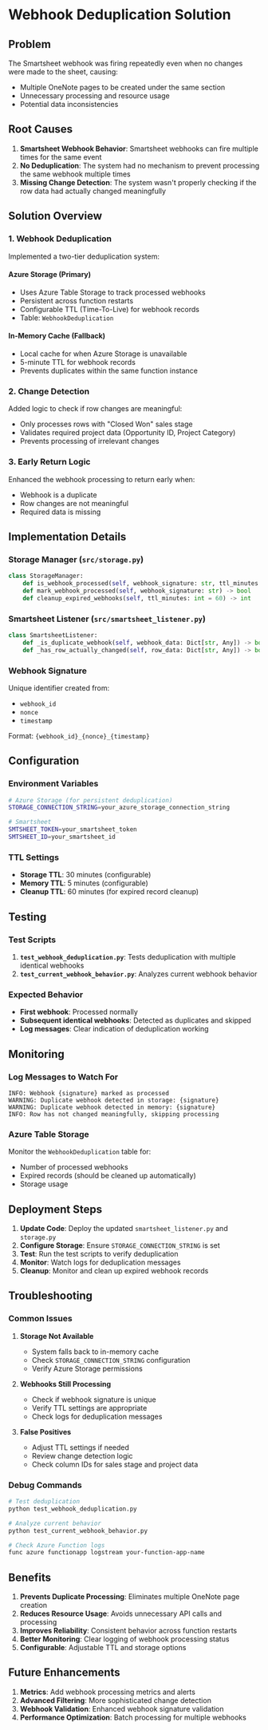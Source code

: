 # Webhook Deduplication Solution

## Problem
The Smartsheet webhook was firing repeatedly even when no changes were made to the sheet, causing:
- Multiple OneNote pages to be created under the same section
- Unnecessary processing and resource usage
- Potential data inconsistencies

## Root Causes
1. **Smartsheet Webhook Behavior**: Smartsheet webhooks can fire multiple times for the same event
2. **No Deduplication**: The system had no mechanism to prevent processing the same webhook multiple times
3. **Missing Change Detection**: The system wasn't properly checking if the row data had actually changed meaningfully

## Solution Overview

### 1. Webhook Deduplication
Implemented a two-tier deduplication system:

#### Azure Storage (Primary)
- Uses Azure Table Storage to track processed webhooks
- Persistent across function restarts
- Configurable TTL (Time-To-Live) for webhook records
- Table: `WebhookDeduplication`

#### In-Memory Cache (Fallback)
- Local cache for when Azure Storage is unavailable
- 5-minute TTL for webhook records
- Prevents duplicates within the same function instance

### 2. Change Detection
Added logic to check if row changes are meaningful:
- Only processes rows with "Closed Won" sales stage
- Validates required project data (Opportunity ID, Project Category)
- Prevents processing of irrelevant changes

### 3. Early Return Logic
Enhanced the webhook processing to return early when:
- Webhook is a duplicate
- Row changes are not meaningful
- Required data is missing

## Implementation Details

### Storage Manager (`src/storage.py`)
```python
class StorageManager:
    def is_webhook_processed(self, webhook_signature: str, ttl_minutes: int = 30) -> bool
    def mark_webhook_processed(self, webhook_signature: str) -> bool
    def cleanup_expired_webhooks(self, ttl_minutes: int = 60) -> int
```

### Smartsheet Listener (`src/smartsheet_listener.py`)
```python
class SmartsheetListener:
    def _is_duplicate_webhook(self, webhook_data: Dict[str, Any]) -> bool
    def _has_row_actually_changed(self, row_data: Dict[str, Any]) -> bool
```

### Webhook Signature
Unique identifier created from:
- `webhook_id`
- `nonce`
- `timestamp`

Format: `{webhook_id}_{nonce}_{timestamp}`

## Configuration

### Environment Variables
```bash
# Azure Storage (for persistent deduplication)
STORAGE_CONNECTION_STRING=your_azure_storage_connection_string

# Smartsheet
SMTSHEET_TOKEN=your_smartsheet_token
SMTSHEET_ID=your_smartsheet_id
```

### TTL Settings
- **Storage TTL**: 30 minutes (configurable)
- **Memory TTL**: 5 minutes (configurable)
- **Cleanup TTL**: 60 minutes (for expired record cleanup)

## Testing

### Test Scripts
1. **`test_webhook_deduplication.py`**: Tests deduplication with multiple identical webhooks
2. **`test_current_webhook_behavior.py`**: Analyzes current webhook behavior

### Expected Behavior
- **First webhook**: Processed normally
- **Subsequent identical webhooks**: Detected as duplicates and skipped
- **Log messages**: Clear indication of deduplication working

## Monitoring

### Log Messages to Watch For
```
INFO: Webhook {signature} marked as processed
WARNING: Duplicate webhook detected in storage: {signature}
WARNING: Duplicate webhook detected in memory: {signature}
INFO: Row has not changed meaningfully, skipping processing
```

### Azure Table Storage
Monitor the `WebhookDeduplication` table for:
- Number of processed webhooks
- Expired records (should be cleaned up automatically)
- Storage usage

## Deployment Steps

1. **Update Code**: Deploy the updated `smartsheet_listener.py` and `storage.py`
2. **Configure Storage**: Ensure `STORAGE_CONNECTION_STRING` is set
3. **Test**: Run the test scripts to verify deduplication
4. **Monitor**: Watch logs for deduplication messages
5. **Cleanup**: Monitor and clean up expired webhook records

## Troubleshooting

### Common Issues

1. **Storage Not Available**
   - System falls back to in-memory cache
   - Check `STORAGE_CONNECTION_STRING` configuration
   - Verify Azure Storage permissions

2. **Webhooks Still Processing**
   - Check if webhook signature is unique
   - Verify TTL settings are appropriate
   - Check logs for deduplication messages

3. **False Positives**
   - Adjust TTL settings if needed
   - Review change detection logic
   - Check column IDs for sales stage and project data

### Debug Commands
```bash
# Test deduplication
python test_webhook_deduplication.py

# Analyze current behavior
python test_current_webhook_behavior.py

# Check Azure Function logs
func azure functionapp logstream your-function-app-name
```

## Benefits

1. **Prevents Duplicate Processing**: Eliminates multiple OneNote page creation
2. **Reduces Resource Usage**: Avoids unnecessary API calls and processing
3. **Improves Reliability**: Consistent behavior across function restarts
4. **Better Monitoring**: Clear logging of webhook processing status
5. **Configurable**: Adjustable TTL and storage options

## Future Enhancements

1. **Metrics**: Add webhook processing metrics and alerts
2. **Advanced Filtering**: More sophisticated change detection
3. **Webhook Validation**: Enhanced webhook signature validation
4. **Performance Optimization**: Batch processing for multiple webhooks 